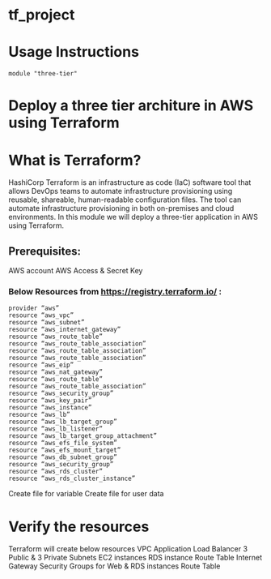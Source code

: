 # tf_project
# Usage Instructions
```module "three-tier"```







# Deploy a three tier architure in AWS using Terraform
# What is Terraform?
HashiCorp Terraform is an infrastructure as code (IaC) software tool that allows DevOps teams to automate infrastructure provisioning using reusable, shareable, human-readable configuration files. The tool can automate infrastructure provisioning in both on-premises and cloud environments.
In this module we will deploy a three-tier application in AWS using Terraform.
## Prerequisites:
AWS account
AWS Access & Secret Key
### Below Resources from https://registry.terraform.io/ :
```
provider “aws”
resource “aws_vpc”
resource “aws_subnet”
resource “aws_internet_gateway”
resource “aws_route_table”
resource “aws_route_table_association”
resource “aws_route_table_association”
resource “aws_route_table_association”
resource “aws_eip”
resource “aws_nat_gateway”
resource “aws_route_table”
resource “aws_route_table_association”
resource “aws_security_group”
resource “aws_key_pair”
resource “aws_instance”
resource “aws_lb”
resource “aws_lb_target_group”
resource “aws_lb_listener”
resource “aws_lb_target_group_attachment”
resource “aws_efs_file_system”
resource “aws_efs_mount_target”
resource “aws_db_subnet_group”
resource “aws_security_group”
resource “aws_rds_cluster”
resource “aws_rds_cluster_instance”
```
Create file for variable
Create file for user data
# Verify the resources
Terraform will create below resources
VPC
Application Load Balancer
3 Public &  3 Private Subnets
EC2 instances
RDS instance
Route Table
Internet Gateway
Security Groups for Web & RDS instances
Route Table